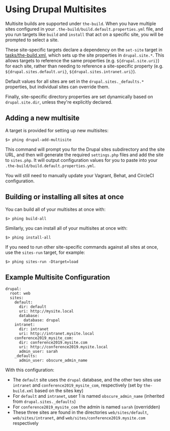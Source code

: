 # Using Drupal Multisites

Multisite builds are supported under `the-build`. When you have multiple sites configured in your `.the-build/build.default.properties.yml` file, and you run targets like `build` and `install` that act on a specific site, you will be prompted to select a site.

These site-specific targets declare a dependency on the `set-site` target in [tasks/the-build.xml](../tasks/the-build.xml), which sets up the site properties in `drupal.site.*`. This allows targets to reference the same properties (e.g. `${drupal.site.uri}`) for each site, rather than needing to reference a site-specific property (e.g. `${drupal.sites.default.uri}`, `${drupal.sites.intranet.uri}`).

Default values for all sites are set in the `drupal.sites._defaults.*` properties, but individual sites can override them.

Finally, site-specific directory properties are set dynamically based on `drupal.site.dir`, unless they're explicitly declared.

## Adding a new multisite

A target is provided for setting up new multisites:

```
$> phing drupal-add-multisite
```

This command will prompt you for the Drupal sites subdirectory and the site URL, and then will generate the required `settings.php` files and add the site to `sites.php`. It will output configuration values for you to paste into your `.the-build/build.default.properties.yml`.

You will still need to manually update your Vagrant, Behat, and CircleCI configuration.

## Building or installing all sites at once

You can build all of your multisites at once with:

```
$> phing build-all
```

Similarly, you can install all of your multisites at once with:

```
$> phing install-all
```

If you need to run other site-specific commands against all sites at once, use the `sites-run` target, for example:

```
$> phing sites-run -Dtarget=load
```

## Example Multisite Configuration

```
drupal:
  root: web
  sites:
    default:
      dir: default
      uri: http://mysite.local
      database:
        database: drupal
    intranet:
      dir: intranet
      uri: http://intranet.mysite.local
    conference2019_mysite_com:
      dir: conference2019.mysite.com
      uri: http://conference2019.mysite.local
      admin_user: sarah
    _defaults:
      admin_user: obscure_admin_name
```

With this configuration:

* The `default` site uses the `drupal` database, and the other two sites use `intranet` and `conference2019_mysite_com`, respectively (set by `the-build.xml` based on the sites key)
* For `default` and `intranet`, user 1 is named `obscure_admin_name` (inherited from `drupal.sites._defaults`)
* For `conference2019_mysite_com` the admin is named `sarah` (overridden)
* These three sites are found in the directories `web/sites/default`, `web/sites/intranet`, and `web/sites/conference2019.mysite.com` respectively
        
      
